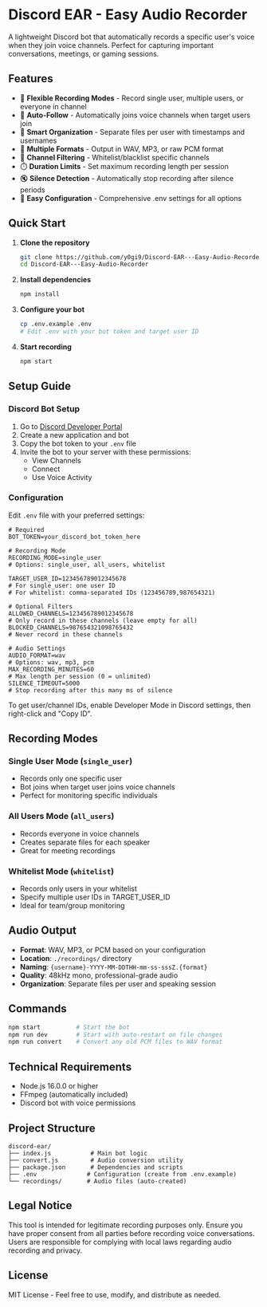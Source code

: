 # Discord EAR - Easy Audio Recorder

A lightweight Discord bot that automatically records a specific user's voice when they join voice channels. Perfect for capturing important conversations, meetings, or gaming sessions.

## Features

- 🎯 **Flexible Recording Modes** - Record single user, multiple users, or everyone in channel
- 🔄 **Auto-Follow** - Automatically joins voice channels when target users join
- 📁 **Smart Organization** - Separate files per user with timestamps and usernames
- 🎵 **Multiple Formats** - Output in WAV, MP3, or raw PCM format
- 🚫 **Channel Filtering** - Whitelist/blacklist specific channels 
- ⏱️ **Duration Limits** - Set maximum recording length per session
- 🔇 **Silence Detection** - Automatically stop recording after silence periods
- 🚀 **Easy Configuration** - Comprehensive .env settings for all options

## Quick Start

1. **Clone the repository**
   ```bash
   git clone https://github.com/y0gi9/Discord-EAR---Easy-Audio-Recorder.git
   cd Discord-EAR---Easy-Audio-Recorder
   ```

2. **Install dependencies**
   ```bash
   npm install
   ```

3. **Configure your bot**
   ```bash
   cp .env.example .env
   # Edit .env with your bot token and target user ID
   ```

4. **Start recording**
   ```bash
   npm start
   ```

## Setup Guide

### Discord Bot Setup

1. Go to [Discord Developer Portal](https://discord.com/developers/applications)
2. Create a new application and bot
3. Copy the bot token to your `.env` file
4. Invite the bot to your server with these permissions:
   - View Channels
   - Connect
   - Use Voice Activity

### Configuration

Edit `.env` file with your preferred settings:

```env
# Required
BOT_TOKEN=your_discord_bot_token_here

# Recording Mode
RECORDING_MODE=single_user
# Options: single_user, all_users, whitelist

TARGET_USER_ID=123456789012345678
# For single_user: one user ID
# For whitelist: comma-separated IDs (123456789,987654321)

# Optional Filters
ALLOWED_CHANNELS=123456789012345678
# Only record in these channels (leave empty for all)
BLOCKED_CHANNELS=987654321098765432
# Never record in these channels

# Audio Settings  
AUDIO_FORMAT=wav
# Options: wav, mp3, pcm
MAX_RECORDING_MINUTES=60
# Max length per session (0 = unlimited)
SILENCE_TIMEOUT=5000
# Stop recording after this many ms of silence
```

To get user/channel IDs, enable Developer Mode in Discord settings, then right-click and "Copy ID".

## Recording Modes

### Single User Mode (`single_user`)
- Records only one specific user
- Bot joins when target user joins voice channels
- Perfect for monitoring specific individuals

### All Users Mode (`all_users`) 
- Records everyone in voice channels
- Creates separate files for each speaker
- Great for meeting recordings

### Whitelist Mode (`whitelist`)
- Records only users in your whitelist
- Specify multiple user IDs in TARGET_USER_ID
- Ideal for team/group monitoring

## Audio Output

- **Format**: WAV, MP3, or PCM based on your configuration
- **Location**: `./recordings/` directory  
- **Naming**: `{username}-YYYY-MM-DDTHH-mm-ss-sssZ.{format}`
- **Quality**: 48kHz mono, professional-grade audio
- **Organization**: Separate files per user and speaking session

## Commands

```bash
npm start          # Start the bot
npm run dev        # Start with auto-restart on file changes
npm run convert    # Convert any old PCM files to WAV format
```

## Technical Requirements

- Node.js 16.0.0 or higher
- FFmpeg (automatically included)
- Discord bot with voice permissions

## Project Structure

```
discord-ear/
├── index.js           # Main bot logic
├── convert.js         # Audio conversion utility
├── package.json       # Dependencies and scripts
├── .env              # Configuration (create from .env.example)
└── recordings/       # Audio files (auto-created)
```

## Legal Notice

This tool is intended for legitimate recording purposes only. Ensure you have proper consent from all parties before recording voice conversations. Users are responsible for complying with local laws regarding audio recording and privacy.

## License

MIT License - Feel free to use, modify, and distribute as needed.